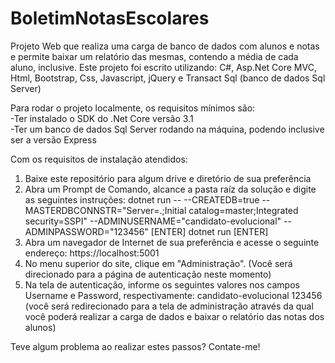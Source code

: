 # BoletimNotasEscolares
Projeto Web que realiza uma carga de banco de dados com alunos e notas e permite baixar um relatório das mesmas, contendo a média de cada aluno, inclusive.
Este projeto foi escrito utilizando: C#, Asp.Net Core MVC, Html, Bootstrap, Css, Javascript, jQuery e Transact Sql (banco de dados Sql Server)

Para rodar o projeto localmente, os requisitos mínimos são:<br />
-Ter instalado o SDK do .Net Core versão 3.1<br />
-Ter um banco de dados Sql Server rodando na máquina, podendo inclusive ser a versão Express

Com os requisitos de instalação atendidos:
1. Baixe este repositório para algum drive e diretório de sua preferência
2. Abra um Prompt de Comando, alcance a pasta raíz da solução e digite as seguintes instruções:
   dotnet run -- --CREATEDB=true --MASTERDBCONNSTR="Server=.;Initial catalog=master;Integrated security=SSPI" --ADMINUSERNAME="candidato-evolucional" --ADMINPASSWORD="123456" [ENTER]
   dotnet run [ENTER]
3. Abra um navegador de Internet de sua preferência e acesse o seguinte endereço:
   https://localhost:5001
4. No menu superior do site, clique em "Administração". (Você será direcionado para a página de autenticação neste momento)
5. Na tela de autenticação, informe os seguintes valores nos campos Username e Password, respectivamente:
   candidato-evolucional
   123456
(você será redirecionado para a tela de administração através da qual você poderá realizar a carga de dados e baixar o relatório das notas dos alunos)

Teve algum problema ao realizar estes passos? Contate-me!
